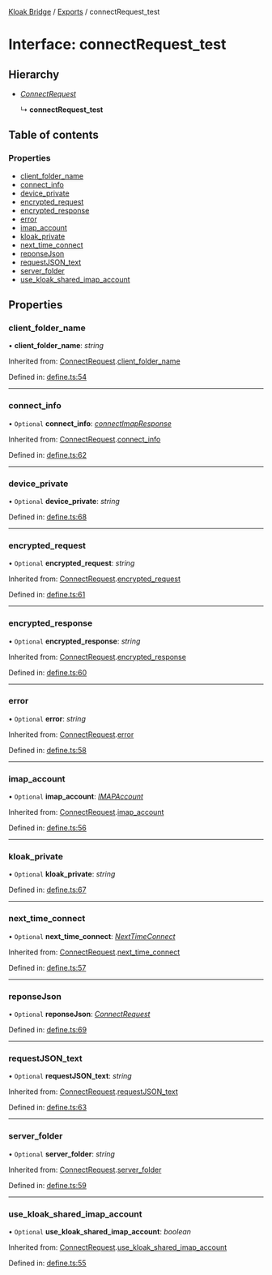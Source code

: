 [Kloak Bridge](../README.md) / [Exports](../modules.md) / connectRequest_test

# Interface: connectRequest\_test

## Hierarchy

* [*ConnectRequest*](connectrequest.md)

  ↳ **connectRequest_test**

## Table of contents

### Properties

- [client\_folder\_name](connectrequest_test.md#client_folder_name)
- [connect\_info](connectrequest_test.md#connect_info)
- [device\_private](connectrequest_test.md#device_private)
- [encrypted\_request](connectrequest_test.md#encrypted_request)
- [encrypted\_response](connectrequest_test.md#encrypted_response)
- [error](connectrequest_test.md#error)
- [imap\_account](connectrequest_test.md#imap_account)
- [kloak\_private](connectrequest_test.md#kloak_private)
- [next\_time\_connect](connectrequest_test.md#next_time_connect)
- [reponseJson](connectrequest_test.md#reponsejson)
- [requestJSON\_text](connectrequest_test.md#requestjson_text)
- [server\_folder](connectrequest_test.md#server_folder)
- [use\_kloak\_shared\_imap\_account](connectrequest_test.md#use_kloak_shared_imap_account)

## Properties

### client\_folder\_name

• **client\_folder\_name**: *string*

Inherited from: [ConnectRequest](connectrequest.md).[client_folder_name](connectrequest.md#client_folder_name)

Defined in: [define.ts:54](https://github.com/CoNET-project/kloak-bridge/blob/944a10e/src/define.ts#L54)

___

### connect\_info

• `Optional` **connect\_info**: [*connectImapResponse*](connectimapresponse.md)

Inherited from: [ConnectRequest](connectrequest.md).[connect_info](connectrequest.md#connect_info)

Defined in: [define.ts:62](https://github.com/CoNET-project/kloak-bridge/blob/944a10e/src/define.ts#L62)

___

### device\_private

• `Optional` **device\_private**: *string*

Defined in: [define.ts:68](https://github.com/CoNET-project/kloak-bridge/blob/944a10e/src/define.ts#L68)

___

### encrypted\_request

• `Optional` **encrypted\_request**: *string*

Inherited from: [ConnectRequest](connectrequest.md).[encrypted_request](connectrequest.md#encrypted_request)

Defined in: [define.ts:61](https://github.com/CoNET-project/kloak-bridge/blob/944a10e/src/define.ts#L61)

___

### encrypted\_response

• `Optional` **encrypted\_response**: *string*

Inherited from: [ConnectRequest](connectrequest.md).[encrypted_response](connectrequest.md#encrypted_response)

Defined in: [define.ts:60](https://github.com/CoNET-project/kloak-bridge/blob/944a10e/src/define.ts#L60)

___

### error

• `Optional` **error**: *string*

Inherited from: [ConnectRequest](connectrequest.md).[error](connectrequest.md#error)

Defined in: [define.ts:58](https://github.com/CoNET-project/kloak-bridge/blob/944a10e/src/define.ts#L58)

___

### imap\_account

• `Optional` **imap\_account**: [*IMAPAccount*](imapaccount.md)

Inherited from: [ConnectRequest](connectrequest.md).[imap_account](connectrequest.md#imap_account)

Defined in: [define.ts:56](https://github.com/CoNET-project/kloak-bridge/blob/944a10e/src/define.ts#L56)

___

### kloak\_private

• `Optional` **kloak\_private**: *string*

Defined in: [define.ts:67](https://github.com/CoNET-project/kloak-bridge/blob/944a10e/src/define.ts#L67)

___

### next\_time\_connect

• `Optional` **next\_time\_connect**: [*NextTimeConnect*](nexttimeconnect.md)

Inherited from: [ConnectRequest](connectrequest.md).[next_time_connect](connectrequest.md#next_time_connect)

Defined in: [define.ts:57](https://github.com/CoNET-project/kloak-bridge/blob/944a10e/src/define.ts#L57)

___

### reponseJson

• `Optional` **reponseJson**: [*ConnectRequest*](connectrequest.md)

Defined in: [define.ts:69](https://github.com/CoNET-project/kloak-bridge/blob/944a10e/src/define.ts#L69)

___

### requestJSON\_text

• `Optional` **requestJSON\_text**: *string*

Inherited from: [ConnectRequest](connectrequest.md).[requestJSON_text](connectrequest.md#requestjson_text)

Defined in: [define.ts:63](https://github.com/CoNET-project/kloak-bridge/blob/944a10e/src/define.ts#L63)

___

### server\_folder

• `Optional` **server\_folder**: *string*

Inherited from: [ConnectRequest](connectrequest.md).[server_folder](connectrequest.md#server_folder)

Defined in: [define.ts:59](https://github.com/CoNET-project/kloak-bridge/blob/944a10e/src/define.ts#L59)

___

### use\_kloak\_shared\_imap\_account

• `Optional` **use\_kloak\_shared\_imap\_account**: *boolean*

Inherited from: [ConnectRequest](connectrequest.md).[use_kloak_shared_imap_account](connectrequest.md#use_kloak_shared_imap_account)

Defined in: [define.ts:55](https://github.com/CoNET-project/kloak-bridge/blob/944a10e/src/define.ts#L55)
